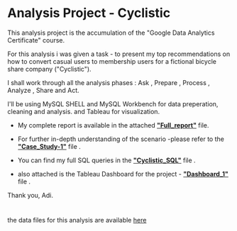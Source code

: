 # Analysis Project - Cyclistic

This analysis project is the accumulation of the "Google Data Analytics Certificate" course.

For this analysis i was given a task - to present my top recommendations on how to convert casual users to membership users for a fictional bicycle share company ("Cyclistic").

I shall work through all the analysis phases : Ask , Prepare , Process , Analyze , Share and Act.

I'll be using MySQL SHELL and MySQL Workbench for data preperation, cleaning and analysis. and Tableau for visualization.

- My complete report is available in the attached [**"Full_report"**](Full_report.pdf) file.

- For further in-depth understanding of the scenario -please refer to the [**"Case_Study-1"**](Case-Study-1.pdf) file .

- You can find my full SQL queries in the [**"Cyclistic_SQL"**](Cyclistic_SQL.sql) file .

- also attached is the Tableau Dashboard for the project - [**"Dashboard_1"**](Dashboard_1.png) file .

Thank you, Adi.


#



the data files for this analysis are available [here](https://divvy-tripdata.s3.amazonaws.com/index.html)




